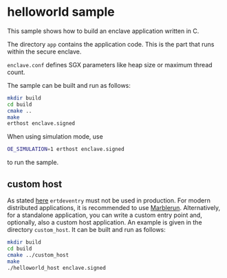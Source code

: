 # helloworld sample
This sample shows how to build an enclave application written in C.

The directory `app` contains the application code. This is the part that runs within the secure enclave.

`enclave.conf` defines SGX parameters like heap size or maximum thread count.

The sample can be built and run as follows:
```sh
mkdir build
cd build
cmake ..
make
erthost enclave.signed
```
When using simulation mode, use
```sh
OE_SIMULATION=1 erthost enclave.signed
```
to run the sample.
## custom host
As stated [here](../README.md#erthost) `ertdeventry` must not be used in production. For modern distributed applications, it is recommended to use [Marblerun](../README.md#marblerun). Alternatively, for a standalone application, you can write a custom entry point and, optionally, also a custom host application. An example is given in the directory `custom_host`. It can be built and run as follows:
```sh
mkdir build
cd build
cmake ../custom_host
make
./helloworld_host enclave.signed
```
